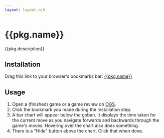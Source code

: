 ```yaml
---
layout: layout.njk
---
```


# {{pkg.name}}

{{pkg.description}}

## Installation

Drag this link to your browser's bookmarks bar: <a href="javascript:void {{code}}">{{pkg.name}}</a>

## Usage

1. Open a (finished) game or a game review on [OGS](https://online-go.com/).
2. Click the bookmark you made during the Installation step.
3. A bar chart will appear below the goban. It displays the time taken for the current move as you navigate forwards and backwards through the game's moves. Hovering over the chart also does something.
4. There is a "Hide" button above the chart. Click that when done.

